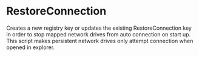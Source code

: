 # RestoreConnection
Creates a new registry key or updates the existing RestoreConnection key in order to stop mapped network drives from auto connection on start up. This script makes persistent network drives only attempt connection when opened in explorer.
